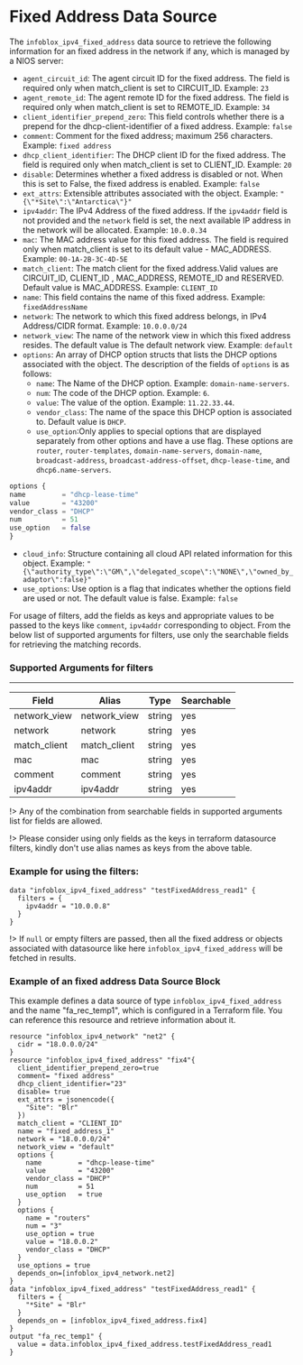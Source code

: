 # Fixed Address Data Source

The `infoblox_ipv4_fixed_address` data source to retrieve the following information for an fixed address in the network if any, which is managed by a NIOS server:

* `agent_circuit_id`: The agent circuit ID for the fixed address. The field is required only when match_client is set to CIRCUIT_ID. Example: `23`
* `agent_remote_id`: The agent remote ID for the fixed address. The field is required only when match_client is set to REMOTE_ID. Example: `34`
* `client_identifier_prepend_zero`: This field controls whether there is a prepend for the dhcp-client-identifier of a fixed address. Example: `false`
* `comment`: Comment for the fixed address; maximum 256 characters. Example: `fixed address`
* `dhcp_client_identifier`: The DHCP client ID for the fixed address. The field is required only when match_client is set to CLIENT_ID. Example: `20`
* `disable`: Determines whether a fixed address is disabled or not. When this is set to False, the fixed address is enabled. Example: `false`
* `ext_attrs`: Extensible attributes associated with the object. Example: `"{\"*Site\":\"Antarctica\"}"`
* `ipv4addr`: The IPv4 Address of the fixed address. If the `ipv4addr` field is not provided and the `network` field is set, the next available IP address in the network will be allocated. Example: `10.0.0.34`
* `mac`: The MAC address value for this fixed address. The field is required only when match_client is set to its default value - MAC_ADDRESS. Example: `00-1A-2B-3C-4D-5E`
* `match_client`: The match client for the fixed address.Valid values are CIRCUIT_ID, CLIENT_ID , MAC_ADDRESS, REMOTE_ID and RESERVED. Default value is MAC_ADDRESS. Example: `CLIENT_ID`
* `name`: This field contains the name of this fixed address. Example: `fixedAddressName`
* `network`: The network to which this fixed address belongs, in IPv4 Address/CIDR format. Example: `10.0.0.0/24`
* `network_view`: The name of the network view in which this fixed address resides. The default value is The default network view. Example: `default`
* `options`: An array of DHCP option structs that lists the DHCP options associated with the object. The description of the fields of `options` is as follows:
    * `name`: The Name of the DHCP option. Example: `domain-name-servers`.
    * `num`: The code of the DHCP option. Example: `6`.
    * `value`: The value of the option. Example: `11.22.33.44`.
    * `vendor_class`: The name of the space this DHCP option is associated to. Default value is `DHCP`.
    * `use_option`:Only applies to special options that are displayed separately from other options and have a use flag. These options are `router`,
      `router-templates`, `domain-name-servers`, `domain-name`, `broadcast-address`, `broadcast-address-offset`, `dhcp-lease-time`, and `dhcp6.name-servers`.

```terraform
options {
name         = "dhcp-lease-time"
value        = "43200"
vendor_class = "DHCP"
num          = 51
use_option   = false
}
```
* `cloud_info`: Structure containing all cloud API related information for this object. Example: `"{\"authority_type\":\"GM\",\"delegated_scope\":\"NONE\",\"owned_by_adaptor\":false}"`
* `use_options`: Use option is a flag that indicates whether the options field are used or not. The default value is false. Example: `false`

For usage of filters, add the fields as keys and appropriate values to be passed to the keys like `comment`, `ipv4addr` corresponding to object.
From the below list of supported arguments for filters,  use only the searchable fields for retrieving the matching records.

### Supported Arguments for filters

-----
| Field        | Alias        | Type   | Searchable |
|--------------|--------------|--------|------------|
| network_view | network_view | string | yes        |
| network      | network      | string | yes        |
| match_client | match_client | string | yes        |
| mac          | mac          | string | yes        |
| comment      | comment      | string | yes        |
| ipv4addr     | ipv4addr     | string | yes        |

!> Any of the combination from searchable fields in supported arguments list for fields are allowed.

!> Please consider using only fields as the keys in terraform datasource filters, kindly don't use alias names as keys from the above table.

### Example for using the filters:
```hcl
data "infoblox_ipv4_fixed_address" "testFixedAddress_read1" {
  filters = {
    ipv4addr = "10.0.0.8"
  }
}
```
!> If `null` or empty filters are passed, then all the fixed address or objects associated with datasource like here `infoblox_ipv4_fixed_address` will be fetched in results.


### Example of an fixed address Data Source Block

This example defines a data source of type `infoblox_ipv4_fixed_address` and the name "fa_rec_temp1", which is configured in a Terraform file.
You can reference this resource and retrieve information about it.
```hcl
resource "infoblox_ipv4_network" "net2" {
  cidr = "18.0.0.0/24"
}
resource "infoblox_ipv4_fixed_address" "fix4"{
  client_identifier_prepend_zero=true
  comment= "fixed address"
  dhcp_client_identifier="23"
  disable= true
  ext_attrs = jsonencode({
    "Site": "Blr"
  })
  match_client = "CLIENT_ID"
  name = "fixed_address_1"
  network = "18.0.0.0/24"
  network_view = "default"
  options {
    name         = "dhcp-lease-time"
    value        = "43200"
    vendor_class = "DHCP"
    num          = 51
    use_option   = true
  }
  options {
    name = "routers"
    num = "3"
    use_option = true
    value = "18.0.0.2"
    vendor_class = "DHCP"
  }
  use_options = true
  depends_on=[infoblox_ipv4_network.net2]
}
data "infoblox_ipv4_fixed_address" "testFixedAddress_read1" {
  filters = {
    "*Site" = "Blr"
  }
  depends_on = [infoblox_ipv4_fixed_address.fix4]
}
output "fa_rec_temp1" {
  value = data.infoblox_ipv4_fixed_address.testFixedAddress_read1
}
```